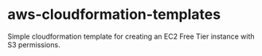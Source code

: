 # aws-cloudformation-templates

Simple cloudformation template for creating an EC2 Free Tier instance with S3 permissions.